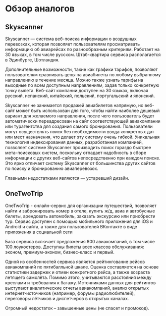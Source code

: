 # Обзор аналогов

## Skyscanner

Skyscanner — система веб-поиска информации о воздушных перевозках, которая позволяет пользователям просматривать 
информацию об авиарейсах по разнообразным критериям. Работает на 30 языках, в том числе русском. Штаб-квартира 
сервиса располагается в Эдинбурге, Шотландия.

Дополнительные возможности, такие как графики тарифов, позволяют пользователям сравнивать цены на авиабилеты по 
любому выбранному направлению в течение месяца. Можно также узнать тарифы на выходные по всем доступным направлениям, 
задав только конкретную точку вылета.
Веб-сайт компании доступен на 30 языках, включая русский, испанский, китайский, польский, португальский и японский.

Skyscanner не занимается продажей авиабилетов напрямую, но веб-сайт может быть использован для того, чтобы найти 
наиболее дешевый вариант для желаемого направления, после чего пользователь будет автоматически переадресован на 
сайт соответствующей авиакомпании или турагентства для создания самого бронирования.
Пользователи могут осуществлять поиск без необходимости ввода конкретных дат или мест назначения, что делает эту 
систему очень гибкой. Уникальная технология индексирования данных, разработанная компанией, позволяет системе Skyscanner 
производить поиск гораздо быстрее мета-поисковых систем, поскольку отпадает надобность в сборе информации с других веб-сайтов 
непосредственно при каждом поиске. Это ярко отличает систему Skyscanner от большинства других сайтов по поиску и бронированию 
авиаперевозок.

Главными недостатками являются — устаревший дизайн.

## OneTwoTrip

OneTwoTrip - онлайн-сервис для организации путешествий, позволяет найти и забронировать номер в отеле, купить ж/д, 
авиа и автобусные билеты, арендовать автомобиль, заказать экскурсию или приобрести тур. Сервис 
доступен с помощью мобильного приложения для iOS и Android и сайта, а также для пользователей ВКонтакте 
в виде приложения в социальной сети

База сервиса включает предложения 800 авиакомпаний, в том числе 100 лоукостеров. Доступны билеты всех классов обслуживания: 
эконом, премиум-эконом, бизнес-класс и первый.

Одной из особенностей сервиса является рейтингование рейсов авиакомпаний по пятибалльной шкале. Оценка составляется на основе 
статистики задержек и отмен конкретного рейса, а также возраста летящего самолёта. Помимо этого, учитываются расстояния между 
креслами и требования к багажу. Источниками данных для рейтингов выступают аналитические отчеты авиакомпаний, анализ открытых 
интернет-источников (например, форумы радиолюбителей), переговоры лётчиков и диспетчеров в открытых каналах.

Огромный недостаток – завышенные цены (не спасет и промокод).
